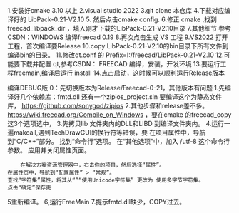1.安装好cmake 3.10 以上
2.visual studio 2022
3.git clone 本仓库
4.下载对应编译好的 LibPack-0.21-V2.10
5. 然后点击cmake config.
6.修正 cmake ,找到freecad_libpack_dir ，填入刚才下载的LibPack-0.21-V2.10目录
7.其他细节 参考 CSDN：WINDOWS 编译freecad 0.19
8.再次点击生成 VS 工程
9.VS2022 打开工程，首次编译要Release
10.copy LibPack-0.21-V2.10的bin目录下所有文件到编译bin的目录。
11.修改qt.conf 的 Prefix=I:/freecad/LibPack-0.21-V2.10
12.可能要下载并配置 qt,参考CSDN： FREECAD 编译，安装，开发环境
13.要运行工程freemain,编译后运行 install
14.点击启动，这时候可以顺利运行Release版本

编译DEBUG版
0：先切换版本为Release/Freecad-0-21，其他版本有问题
1.先编译好几个依赖库：fmtd.dll  还有一个zipios_project.sln 要编译这个为静态文件库， https://github.com/sonygod/zipios
2.其他步骤和release差不多。https://wiki.freecad.org/Compile_on_Windows  ，要在cmake 的freecad_copy 这3个选项选中，
3.先拷贝lib 文件夹内的DLL和LIBD 到编译文件夹内。
4.运行一遍makeall,遇到TechDrawGUI的换行符等错误，要
   在项目属性中，导航到“C/C++”部分。
    找到“命令行”选项。
    在“其他选项”中，加入 /utf-8 这个命令行参数。
    应用并关闭属性页面。

        在解决方案资源管理器中，右击你的项目，然后选择“属性”。
    在属性页中，导航到“配置属性” > “常规”。
    查找“字符集”属性，将其从“”“使用Unicode字符集” 更改为 使用多字节字符集。
    点击“确定”保存更
 5重新编译。
 6,运行FreeMain
 7.提示fmtd.dll缺少，COPY过去。   